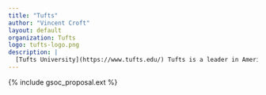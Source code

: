 ```yaml
---
title: "Tufts"
author: "Vincent Croft"
layout: default
organization: Tufts
logo: tufts-logo.png
description: |
  [Tufts University](https://www.tufts.edu/) Tufts is a leader in American higher education, distinctive for its success as a moderately sized university that excels at research and providing students with a personal experience. Our unique combination of research and liberal arts attracts students, faculty and staff who thrive in our environment of curiosity, creativity and engagement.
---
```


{% include gsoc_proposal.ext %}
